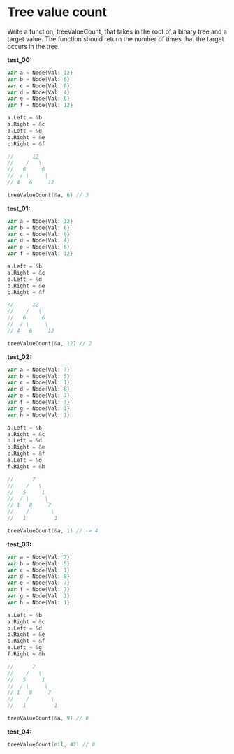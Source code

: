 # Tree value count

Write a function, treeValueCount, that takes in the root of a binary tree and a target value. The function should return the number of times that the target occurs in the tree.

**test_00:**
```go
var a = Node{Val: 12}
var b = Node{Val: 6}
var c = Node{Val: 6}
var d = Node{Val: 4}
var e = Node{Val: 6}
var f = Node{Val: 12}

a.Left = &b
a.Right = &c
b.Left = &d
b.Right = &e
c.Right = &f

//      12
//    /   \
//   6     6
//  / \     \
// 4   6     12

treeValueCount(&a, 6) // 3
```
**test_01:**
```go
var a = Node{Val: 12}
var b = Node{Val: 6}
var c = Node{Val: 6}
var d = Node{Val: 4}
var e = Node{Val: 6}
var f = Node{Val: 12}

a.Left = &b
a.Right = &c
b.Left = &d
b.Right = &e
c.Right = &f

//      12
//    /   \
//   6     6
//  / \     \
// 4   6     12

treeValueCount(&a, 12) // 2
```
**test_02:**
```go
var a = Node{Val: 7}
var b = Node{Val: 5}
var c = Node{Val: 1}
var d = Node{Val: 8}
var e = Node{Val: 7}
var f = Node{Val: 7}
var g = Node{Val: 1}
var h = Node{Val: 1}

a.Left = &b
a.Right = &c
b.Left = &d
b.Right = &e
c.Right = &f
e.Left = &g
f.Right = &h

//      7
//    /   \
//   5     1
//  / \     \
// 1   8     7
//    /       \
//   1         1

treeValueCount(&a, 1) // -> 4
```
**test_03:**
```go
var a = Node{Val: 7}
var b = Node{Val: 5}
var c = Node{Val: 1}
var d = Node{Val: 8}
var e = Node{Val: 7}
var f = Node{Val: 7}
var g = Node{Val: 1}
var h = Node{Val: 1}

a.Left = &b
a.Right = &c
b.Left = &d
b.Right = &e
c.Right = &f
e.Left = &g
f.Right = &h

//      7
//    /   \
//   5     1
//  / \     \
// 1   8     7
//    /       \
//   1         1

treeValueCount(&a, 9) // 0
```
**test_04:**
```go
treeValueCount(nil, 42) // 0
